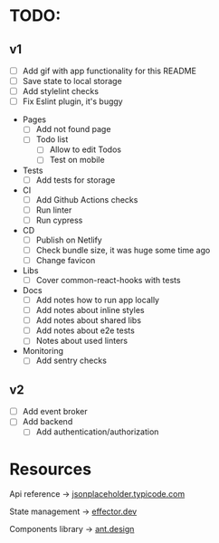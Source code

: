 # TODO:

## v1

- [ ] Add gif with app functionality for this README
- [ ] Save state to local storage
- [ ] Add stylelint checks
- [ ] Fix Eslint plugin, it's buggy
- Pages
  - [ ] Add not found page
  - [ ] Todo list
    - [ ] Allow to edit Todos
    - [ ] Test on mobile
- Tests
  - [ ] Add tests for storage
- CI
  - [ ] Add Github Actions checks
  - [ ] Run linter
  - [ ] Run cypress
- CD
  - [ ] Publish on Netlify
  - [ ] Check bundle size, it was huge some time ago
  - [ ] Change favicon
- Libs
  - [ ] Cover common-react-hooks with tests 
- Docs
  - [ ] Add notes how to run app locally 
  - [ ] Add notes about inline styles
  - [ ] Add notes about shared libs
  - [ ] Add notes about e2e tests
  - [ ] Notes about used linters
- Monitoring
  - [ ] Add sentry checks 

## v2

- [ ] Add event broker
- [ ] Add backend
  - [ ] Add authentication/authorization

# Resources

Api reference -> [jsonplaceholder.typicode.com](https://jsonplaceholder.typicode.com/guide/)

State management -> [effector.dev](https://effector.dev/)

Components library -> [ant.design](https://ant.design/)
